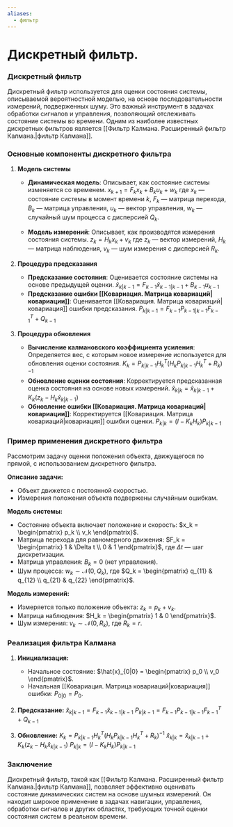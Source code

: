 ```yaml
---
aliases:
  - фильтр
---
```


# Дискретный фильтр.

### Дискретный фильтр

Дискретный фильтр используется для оценки состояния системы, описываемой вероятностной моделью, на основе последовательности измерений, подверженных шуму. Это важный инструмент в задачах обработки сигналов и управления, позволяющий отслеживать состояние системы во времени. Одним из наиболее известных дискретных фильтров является [[Фильтр Калмана. Расширенный фильтр Калмана.|фильтр Калмана]].

### Основные компоненты дискретного фильтра

1. **Модель системы**
   - **Динамическая модель**: Описывает, как состояние системы изменяется со временем.
     $x_{k+1} = F_k x_k + B_k u_k + w_k$
     где $x_k$ — состояние системы в момент времени $k$, $F_k$ — матрица перехода, $B_k$ — матрица управления, $u_k$ — вектор управления, $w_k$ — случайный шум процесса с дисперсией $Q_k$.

   - **Модель измерений**: Описывает, как производятся измерения состояния системы.
     $z_k = H_k x_k + v_k$
     где $z_k$ — вектор измерений, $H_k$ — матрица наблюдения, $v_k$ — шум измерения с дисперсией $R_k$.

2. **Процедура предсказания**
   - **Предсказание состояния**: Оценивается состояние системы на основе предыдущей оценки.
     $\hat{x}_{k|k-1} = F_{k-1} \hat{x}_{k-1|k-1} + B_{k-1} u_{k-1}$
   - **Предсказание ошибки [[Ковариация. Матрица ковариаций|ковариации]]**: Оценивается [[Ковариация. Матрица ковариаций|ковариация]] ошибки предсказания.
     $P_{k|k-1} = F_{k-1} P_{k-1|k-1} F_{k-1}^T + Q_{k-1}$

3. **Процедура обновления**
   - **Вычисление калмановского коэффициента усиления**: Определяется вес, с которым новое измерение используется для обновления оценки состояния.
     $K_k = P_{k|k-1} H_k^T (H_k P_{k|k-1} H_k^T + R_k)^{-1}$
   - **Обновление оценки состояния**: Корректируется предсказанная оценка состояния на основе новых измерений.
     $\hat{x}_{k|k} = \hat{x}_{k|k-1} + K_k (z_k - H_k \hat{x}_{k|k-1})$
   - **Обновление ошибки [[Ковариация. Матрица ковариаций|ковариации]]**: Корректируется [[Ковариация. Матрица ковариаций|ковариация]] ошибки оценки.
     $P_{k|k} = (I - K_k H_k) P_{k|k-1}$

### Пример применения дискретного фильтра

Рассмотрим задачу оценки положения объекта, движущегося по прямой, с использованием дискретного фильтра.

**Описание задачи:**
- Объект движется с постоянной скоростью.
- Измерения положения объекта подвержены случайным ошибкам.

**Модель системы:**
- Состояние объекта включает положение и скорость: $x_k = \begin{pmatrix} p_k \\ v_k \end{pmatrix}$.
- Матрица перехода для равномерного движения: $F_k = \begin{pmatrix} 1 & \Delta t \\ 0 & 1 \end{pmatrix}$, где $\Delta t$ — шаг дискретизации.
- Матрица управления: $B_k = 0$ (нет управления).
- Шум процесса: $w_k \sim \mathcal{N}(0, Q_k)$, где $Q_k = \begin{pmatrix} q_{11} & q_{12} \\ q_{21} & q_{22} \end{pmatrix}$.

**Модель измерений:**
- Измеряется только положение объекта: $z_k = p_k + v_k$.
- Матрица наблюдения: $H_k = \begin{pmatrix} 1 & 0 \end{pmatrix}$.
- Шум измерения: $v_k \sim \mathcal{N}(0, R_k)$, где $R_k = r$.

### Реализация фильтра Калмана

1. **Инициализация:**
   - Начальное состояние: $\hat{x}_{0|0} = \begin{pmatrix} p_0 \\ v_0 \end{pmatrix}$.
   - Начальная [[Ковариация. Матрица ковариаций|ковариация]] ошибки: $P_{0|0} = P_0$.

2. **Предсказание:**
   $\hat{x}_{k|k-1} = F_{k-1} \hat{x}_{k-1|k-1}$
   $P_{k|k-1} = F_{k-1} P_{k-1|k-1} F_{k-1}^T + Q_{k-1}$

3. **Обновление:**
   $K_k = P_{k|k-1} H_k^T (H_k P_{k|k-1} H_k^T + R_k)^{-1}$
   $\hat{x}_{k|k} = \hat{x}_{k|k-1} + K_k (z_k - H_k \hat{x}_{k|k-1})$
   $P_{k|k} = (I - K_k H_k) P_{k|k-1}$

### Заключение

Дискретный фильтр, такой как [[Фильтр Калмана. Расширенный фильтр Калмана.|фильтр Калмана]], позволяет эффективно оценивать состояние динамических систем на основе шумных измерений. Он находит широкое применение в задачах навигации, управления, обработки сигналов и других областях, требующих точной оценки состояния систем в реальном времени.
